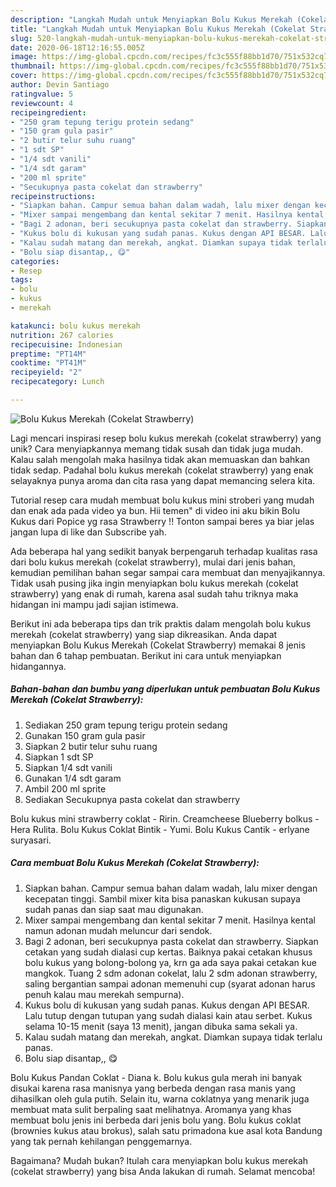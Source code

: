```yaml
---
description: "Langkah Mudah untuk Menyiapkan Bolu Kukus Merekah (Cokelat Strawberry) Anti Gagal"
title: "Langkah Mudah untuk Menyiapkan Bolu Kukus Merekah (Cokelat Strawberry) Anti Gagal"
slug: 520-langkah-mudah-untuk-menyiapkan-bolu-kukus-merekah-cokelat-strawberry-anti-gagal
date: 2020-06-18T12:16:55.005Z
image: https://img-global.cpcdn.com/recipes/fc3c555f88bb1d70/751x532cq70/bolu-kukus-merekah-cokelat-strawberry-foto-resep-utama.jpg
thumbnail: https://img-global.cpcdn.com/recipes/fc3c555f88bb1d70/751x532cq70/bolu-kukus-merekah-cokelat-strawberry-foto-resep-utama.jpg
cover: https://img-global.cpcdn.com/recipes/fc3c555f88bb1d70/751x532cq70/bolu-kukus-merekah-cokelat-strawberry-foto-resep-utama.jpg
author: Devin Santiago
ratingvalue: 5
reviewcount: 4
recipeingredient:
- "250 gram tepung terigu protein sedang"
- "150 gram gula pasir"
- "2 butir telur suhu ruang"
- "1 sdt SP"
- "1/4 sdt vanili"
- "1/4 sdt garam"
- "200 ml sprite"
- "Secukupnya pasta cokelat dan strawberry"
recipeinstructions:
- "Siapkan bahan. Campur semua bahan dalam wadah, lalu mixer dengan kecepatan tinggi. Sambil mixer kita bisa panaskan kukusan supaya sudah panas dan siap saat mau digunakan."
- "Mixer sampai mengembang dan kental sekitar 7 menit. Hasilnya kental namun adonan mudah meluncur dari sendok."
- "Bagi 2 adonan, beri secukupnya pasta cokelat dan strawberry. Siapkan cetakan yang sudah dialasi cup kertas. Baiknya pakai cetakan khusus bolu kukus yang bolong-bolong ya, krn ga ada saya pakai cetakan kue mangkok. Tuang 2 sdm adonan cokelat, lalu 2 sdm adonan strawberry, saling bergantian sampai adonan memenuhi cup (syarat adonan harus penuh kalau mau merekah sempurna)."
- "Kukus bolu di kukusan yang sudah panas. Kukus dengan API BESAR. Lalu tutup dengan tutupan yang sudah dialasi kain atau serbet. Kukus selama 10-15 menit (saya 13 menit), jangan dibuka sama sekali ya."
- "Kalau sudah matang dan merekah, angkat. Diamkan supaya tidak terlalu panas."
- "Bolu siap disantap,, 😋"
categories:
- Resep
tags:
- bolu
- kukus
- merekah

katakunci: bolu kukus merekah 
nutrition: 267 calories
recipecuisine: Indonesian
preptime: "PT14M"
cooktime: "PT41M"
recipeyield: "2"
recipecategory: Lunch

---
```



![Bolu Kukus Merekah (Cokelat Strawberry)](https://img-global.cpcdn.com/recipes/fc3c555f88bb1d70/751x532cq70/bolu-kukus-merekah-cokelat-strawberry-foto-resep-utama.jpg)

Lagi mencari inspirasi resep bolu kukus merekah (cokelat strawberry) yang unik? Cara menyiapkannya memang tidak susah dan tidak juga mudah. Kalau salah mengolah maka hasilnya tidak akan memuaskan dan bahkan tidak sedap. Padahal bolu kukus merekah (cokelat strawberry) yang enak selayaknya punya aroma dan cita rasa yang dapat memancing selera kita.

Tutorial resep cara mudah membuat bolu kukus mini stroberi yang mudah dan enak ada pada video ya bun. Hii temen&#34; di video ini aku bikin Bolu Kukus dari Popice yg rasa Strawberry !! Tonton sampai beres ya biar jelas jangan lupa di like dan Subscribe yah.

Ada beberapa hal yang sedikit banyak berpengaruh terhadap kualitas rasa dari bolu kukus merekah (cokelat strawberry), mulai dari jenis bahan, kemudian pemilihan bahan segar sampai cara membuat dan menyajikannya. Tidak usah pusing jika ingin menyiapkan bolu kukus merekah (cokelat strawberry) yang enak di rumah, karena asal sudah tahu triknya maka hidangan ini mampu jadi sajian istimewa.


Berikut ini ada beberapa tips dan trik praktis dalam mengolah bolu kukus merekah (cokelat strawberry) yang siap dikreasikan. Anda dapat menyiapkan Bolu Kukus Merekah (Cokelat Strawberry) memakai 8 jenis bahan dan 6 tahap pembuatan. Berikut ini cara untuk menyiapkan hidangannya.

<!--inarticleads1-->

##### Bahan-bahan dan bumbu yang diperlukan untuk pembuatan Bolu Kukus Merekah (Cokelat Strawberry):

1. Sediakan 250 gram tepung terigu protein sedang
1. Gunakan 150 gram gula pasir
1. Siapkan 2 butir telur suhu ruang
1. Siapkan 1 sdt SP
1. Siapkan 1/4 sdt vanili
1. Gunakan 1/4 sdt garam
1. Ambil 200 ml sprite
1. Sediakan Secukupnya pasta cokelat dan strawberry


Bolu kukus mini strawberry coklat - Ririn. Creamcheese Blueberry bolkus - Hera Rulita. Bolu Kukus Coklat Bintik - Yumi. Bolu Kukus Cantik - erlyane suryasari. 

<!--inarticleads2-->

##### Cara membuat Bolu Kukus Merekah (Cokelat Strawberry):

1. Siapkan bahan. Campur semua bahan dalam wadah, lalu mixer dengan kecepatan tinggi. Sambil mixer kita bisa panaskan kukusan supaya sudah panas dan siap saat mau digunakan.
1. Mixer sampai mengembang dan kental sekitar 7 menit. Hasilnya kental namun adonan mudah meluncur dari sendok.
1. Bagi 2 adonan, beri secukupnya pasta cokelat dan strawberry. Siapkan cetakan yang sudah dialasi cup kertas. Baiknya pakai cetakan khusus bolu kukus yang bolong-bolong ya, krn ga ada saya pakai cetakan kue mangkok. Tuang 2 sdm adonan cokelat, lalu 2 sdm adonan strawberry, saling bergantian sampai adonan memenuhi cup (syarat adonan harus penuh kalau mau merekah sempurna).
1. Kukus bolu di kukusan yang sudah panas. Kukus dengan API BESAR. Lalu tutup dengan tutupan yang sudah dialasi kain atau serbet. Kukus selama 10-15 menit (saya 13 menit), jangan dibuka sama sekali ya.
1. Kalau sudah matang dan merekah, angkat. Diamkan supaya tidak terlalu panas.
1. Bolu siap disantap,, 😋


Bolu Kukus Pandan Coklat - Diana k. Bolu kukus gula merah ini banyak disukai karena rasa manisnya yang berbeda dengan rasa manis yang dihasilkan oleh gula putih. Selain itu, warna coklatnya yang menarik juga membuat mata sulit berpaling saat melihatnya. Aromanya yang khas membuat bolu jenis ini berbeda dari jenis bolu yang. Bolu kukus coklat (brownies kukus atau brokus), salah satu primadona kue asal kota Bandung yang tak pernah kehilangan penggemarnya. 

Bagaimana? Mudah bukan? Itulah cara menyiapkan bolu kukus merekah (cokelat strawberry) yang bisa Anda lakukan di rumah. Selamat mencoba!
